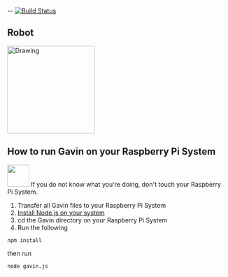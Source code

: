 --
[![Build Status](https://travis-ci.org/Heark/Gavin.svg?branch=master)](https://travis-ci.org/Heark/Gavin)
## Robot
<img src="http://d2kmb61w1swc5t.cloudfront.net/images/Actobotics_Kit-03.jpg" alt="Drawing" width="200" height="200"/>

## How to run Gavin on your Raspberry Pi System

<img src="http://www.iconarchive.com/download/i103481/paomedia/small-n-flat/sign-warning.ico" width="50" height="50"/> If you do not know what you're doing, don't touch your Raspberry Pi System.

1. Transfer all Gavin files to your Raspberry Pi System
2. <a href="http://weworkweplay.com/play/raspberry-pi-nodejs/" >Install Node.js on your system</a>
3. cd the Gavin directory on your Raspberry Pi System
4.  Run the following
``` batchfile
npm install
```
then run
``` batchfile
node gavin.js
```
